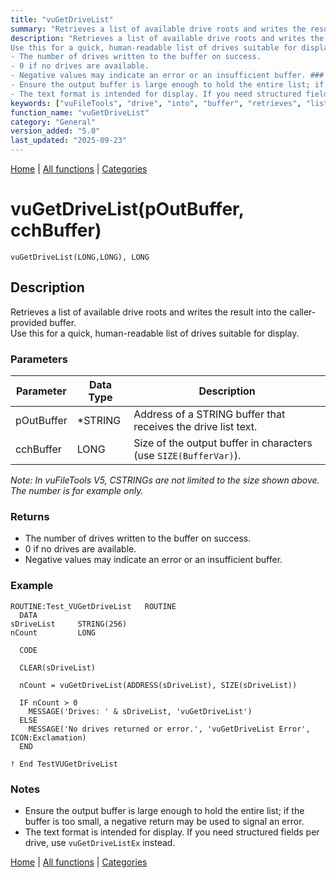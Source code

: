 ```yaml
---
title: "vuGetDriveList"
summary: "Retrieves a list of available drive roots and writes the result into the caller-provided buffer."
description: "Retrieves a list of available drive roots and writes the result into the caller-provided buffer.  
Use this for a quick, human-readable list of drives suitable for display. ### Parameters _Note: In vuFileTools V5, CSTRINGs are not limited to the size shown above. The number is for example only._ ### Returns
- The number of drives written to the buffer on success.  
- 0 if no drives are available.  
- Negative values may indicate an error or an insufficient buffer. ### Example ### Notes
- Ensure the output buffer is large enough to hold the entire list; if the buffer is too small, a negative return may be used to signal an error.  
- The text format is intended for display. If you need structured fields per drive, use `vuGetDriveListEx` instead. [Home](../index.md) | [All functions](index.md) | [Categories](../categories/index.md)"
keywords: ["vuFileTools", "drive", "into", "buffer", "retrieves", "list", "available", "general", "writes", "result", "roots", "caller"]
function_name: "vuGetDriveList"
category: "General"
version_added: "5.0"
last_updated: "2025-09-23"
---
```


[Home](../index.md) | [All functions](index.md) | [Categories](../categories/index.md)

# vuGetDriveList(pOutBuffer, cchBuffer)

```Prototype
vuGetDriveList(LONG,LONG), LONG
```


## Description
Retrieves a list of available drive roots and writes the result into the caller-provided buffer.  
Use this for a quick, human-readable list of drives suitable for display.

### Parameters

| Parameter   | Data Type | Description                                                                 |
|-------------|-----------|-----------------------------------------------------------------------------|
| pOutBuffer  | *STRING   | Address of a STRING buffer that receives the drive list text.               |
| cchBuffer   | LONG      | Size of the output buffer in characters (use `SIZE(BufferVar)`).            |

_Note: In vuFileTools V5, CSTRINGs are not limited to the size shown above. The number is for example only._

### Returns
- The number of drives written to the buffer on success.  
- 0 if no drives are available.  
- Negative values may indicate an error or an insufficient buffer.

### Example

```Clarion
ROUTINE:Test_VUGetDriveList   ROUTINE
  DATA
sDriveList     STRING(256)
nCount         LONG

  CODE

  CLEAR(sDriveList)

  nCount = vuGetDriveList(ADDRESS(sDriveList), SIZE(sDriveList))

  IF nCount > 0
    MESSAGE('Drives: ' & sDriveList, 'vuGetDriveList')
  ELSE
    MESSAGE('No drives returned or error.', 'vuGetDriveList Error', ICON:Exclamation)
  END

! End TestVUGetDriveList
```

### Notes
- Ensure the output buffer is large enough to hold the entire list; if the buffer is too small, a negative return may be used to signal an error.  
- The text format is intended for display. If you need structured fields per drive, use `vuGetDriveListEx` instead.

[Home](../index.md) | [All functions](index.md) | [Categories](../categories/index.md)

